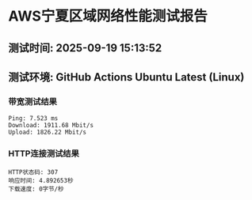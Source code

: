 # AWS宁夏区域网络性能测试报告
## 测试时间: 2025-09-19 15:13:52
## 测试环境: GitHub Actions Ubuntu Latest (Linux)

### 带宽测试结果
```
Ping: 7.523 ms
Download: 1911.68 Mbit/s
Upload: 1826.22 Mbit/s
```

### HTTP连接测试结果
```
HTTP状态码: 307
响应时间: 4.892653秒
下载速度: 0字节/秒
```

